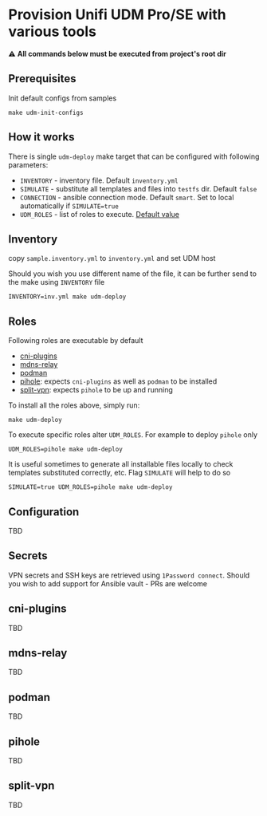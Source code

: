 # Provision Unifi UDM Pro/SE with various tools

:warning: **All commands below must be executed from project's root dir**

## Prerequisites
Init default configs from samples
```shell
make udm-init-configs
```

## How it works
There is single `udm-deploy` make target that can be configured with following parameters:
- `INVENTORY` - inventory file. Default `inventory.yml`
- `SIMULATE` - substitute all templates and files into `testfs` dir. Default `false`
- `CONNECTION` - ansible connection mode. Default `smart`. Set to local automatically if `SIMULATE=true`
- `UDM_ROLES` - list of roles to execute. [Default value](#roles)

## Inventory
copy `sample.inventory.yml` to `inventory.yml` and set UDM host

Should you wish you use different name of the file, it can be further send to the make using `INVENTORY` file
```shell
INVENTORY=inv.yml make udm-deploy
```

## Roles
Following roles are executable by default
- [cni-plugins](#cni-plugins)
- [mdns-relay](#mdns-relay)
- [podman](#podman)
- [pihole](#pihole): expects `cni-plugins` as well as `podman` to be installed
- [split-vpn](#split-vpn): expects `pihole` to be up and running

To install all the roles above, simply run:
```shell
make udm-deploy
```

To execute specific roles alter `UDM_ROLES`. For example to deploy `pihole` only
```shell
UDM_ROLES=pihole make udm-deploy
```

It is useful sometimes to generate all installable files locally to check templates substituted correctly, etc.
Flag `SIMULATE` will help to do so
```shell
SIMULATE=true UDM_ROLES=pihole make udm-deploy
```

## Configuration
TBD

## Secrets
VPN secrets and SSH keys are retrieved using `1Password connect`. Should you wish to add support for Ansible vault - PRs are welcome

## cni-plugins
TBD

## mdns-relay
TBD

## podman
TBD

## pihole
TBD

## split-vpn
TBD
